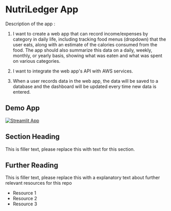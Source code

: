 # NutriLedger App

Description of the app :

1. I want to create a web app that can record income/expenses by category in daily life, including tracking food menus (dropdown) that the user eats, along with an estimate of the calories consumed from the food. The app should also summarize this data on a daily, weekly, monthly, or yearly basis, showing what was eaten and what was spent on various categories.

2. I want to integrate the web app's API with AWS services.

3. When a user records data in the web app, the data will be saved to a database and the dashboard will be updated every time new data is entered.

## Demo App

[![Streamlit App](https://static.streamlit.io/badges/streamlit_badge_black_white.svg)](https://share.streamlit.io/dataprofessor/st-app/)

## Section Heading

This is filler text, please replace this with text for this section.

## Further Reading

This is filler text, please replace this with a explanatory text about further relevant resources for this repo
- Resource 1
- Resource 2
- Resource 3
